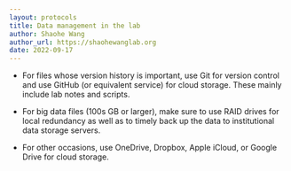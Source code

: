 ```yaml
---
layout: protocols
title: Data management in the lab
author: Shaohe Wang
author_url: https://shaohewanglab.org
date: 2022-09-17
---
```


* For files whose version history is important, use Git for version control and use GitHub (or equivalent service) for cloud storage. These mainly include lab notes and scripts.

* For big data files (100s GB or larger), make sure to use RAID drives for local redundancy as well as to timely back up the data to institutional data storage servers.

* For other occasions, use OneDrive, Dropbox, Apple iCloud, or Google Drive for cloud storage.
